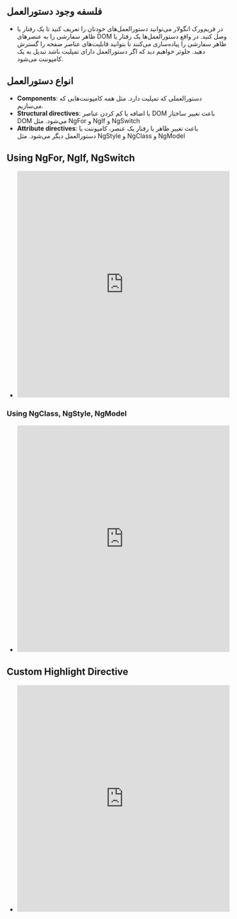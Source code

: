 ## فلسفه وجود دستورالعمل

- در فریم‌ورک انگولار می‌توانید دستورالعمل‌های خودتان را تعریف کنید تا یک رفتار یا ظاهر سفارشی را به عنصرهای DOM وصل کنید. در واقع دستورالعمل‌ها یک رفتار یا ظاهر سفارشی را پیاده‌سازی می‌کنند تا بتوانید قابلیت‌های عناصر صفحه را گسترش دهید. جلوتر خواهیم دید که اگر دستورالعمل دارای تمپلیت باشد تبدیل به یک کامپوننت می‌شود.

## انواع دستورالعمل‌

- **Components**: دستورالعملی که تمپلیت دارد. مثل همه کامپوننت‌هایی که می‌سازیم.
- **Structural directives**: با اضافه یا کم کردن عناصر DOM باعث تغییر ساختار DOM می‌شود. مثل NgFor و NgIf و NgSwitch
- **Attribute directives**: باعث تغییر ظاهر یا رفتار یک عنصر، کامپوننت یا دستورالعمل دیگر می‌شود. مثل NgStyle و NgClass و NgModel

## Using NgFor, NgIf, NgSwitch

- <iframe height="512" style="width: 100%;" frameborder="no" loading="lazy" allowtransparency="true" allowfullscreen="true" src="https://stackblitz.com/edit/angular-ivy-built-in-structural-directives?ctl=1&embed=1&file=src/app/app.component.html"></iframe>

### Using NgClass, NgStyle, NgModel

- <iframe height="512" style="width: 100%;" frameborder="no" loading="lazy" allowtransparency="true" allowfullscreen="true" src="https://stackblitz.com/edit/angular-ivy-built-in-attribute-directives?ctl=1&embed=1&file=src/app/app.component.html"></iframe>

## Custom Highlight Directive

- <iframe height="512" style="width: 100%;" frameborder="no" loading="lazy" allowtransparency="true" allowfullscreen="true" src="https://stackblitz.com/edit/angular-ivy-highlight-directive?ctl=1&embed=1&file=src/app/highlight.directive.ts"></iframe>
